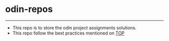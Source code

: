 # odin-repos
---

- This repo is to store the odin project assignments solutions.
- This repo follow the best practices mentioned on [TOP](https://www.theodinproject.com/lessons/foundations-git-basics#git-add)